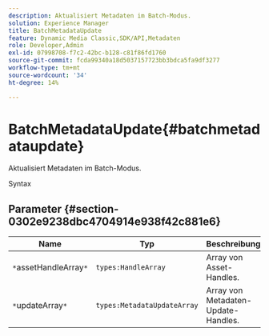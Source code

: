 ```yaml
---
description: Aktualisiert Metadaten im Batch-Modus.
solution: Experience Manager
title: BatchMetadataUpdate
feature: Dynamic Media Classic,SDK/API,Metadaten
role: Developer,Admin
exl-id: 07998708-f7c2-42bc-b128-c81f86fd1760
source-git-commit: fcda99340a18d5037157723bb3bdca5fa9df3277
workflow-type: tm+mt
source-wordcount: '34'
ht-degree: 14%

---
```


# BatchMetadataUpdate{#batchmetadataupdate}

Aktualisiert Metadaten im Batch-Modus.

Syntax

## Parameter {#section-0302e9238dbc4704914e938f42c881e6}

| Name | Typ | Beschreibung |
|---|---|---|
| `*`assetHandleArray`*` | `types:HandleArray` | Array von Asset-Handles. |
| `*`updateArray`*` | `types:MetadataUpdateArray` | Array von Metadaten-Update-Handles. |
